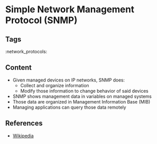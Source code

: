 # Simple Network Management Protocol (SNMP)

## Tags

:network_protocols:

## Content

- Given managed devices on IP networks, SNMP does:
  - Collect and organize information
  - Modify those information to change behavior of said devices
- SNMP shows management data in variables on managed systems
- Those data are organized in Management Information Base (MIB)
- Managing applications can query those data remotely

## References

- [Wikipedia](https://en.wikipedia.org/wiki/Simple_Network_Management_Protocol)
